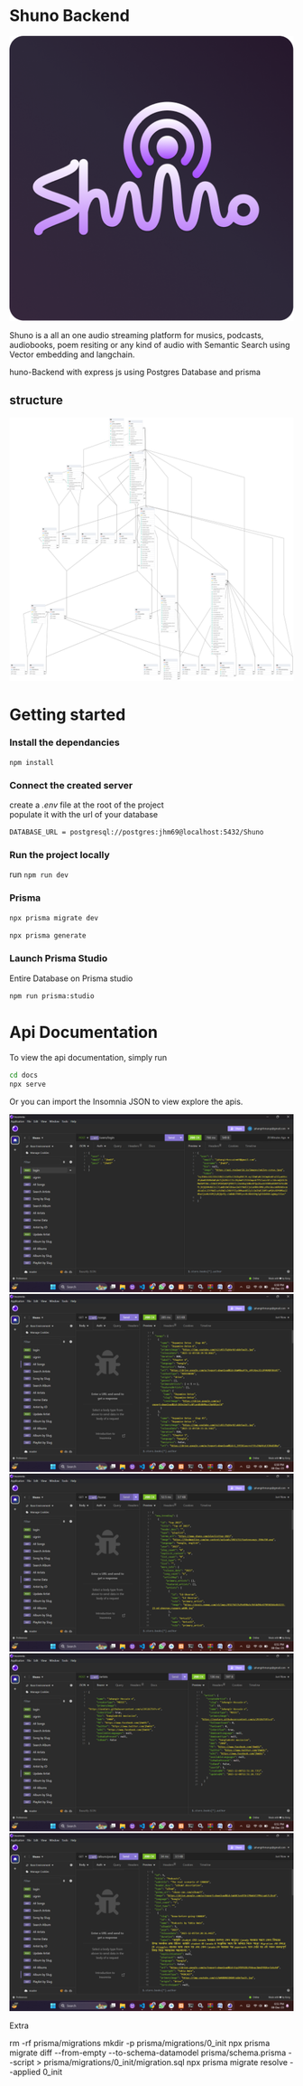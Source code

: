 # Shuno Backend
![Login](/docs/screenshots/logo.png)


Shuno is a all an one audio streaming platform for musics, podcasts, audiobooks, poem resiting or any kind of audio with Semantic Search using Vector embedding and langchain.

huno-Backend with express js using Postgres Database and prisma 


## structure

<!-- A image from public/images folder  -->

![Shuno-Backend](./public/images/erd.png)


# Getting started

### Install the dependancies

```
npm install
```

 
### Connect the created server
create a _.env_ file at the root of the project  
populate it with the url of your database

```
DATABASE_URL = postgresql://postgres:jhm69@localhost:5432/Shuno
```


### Run the project locally

run `npm run dev`

### Prisma
```bash
npx prisma migrate dev
```

```bash
npx prisma generate
```

### Launch Prisma Studio
Entire Database on Prisma studio
```bash
npm run prisma:studio
```

# Api Documentation
To view the api documentation, simply run
```bash
cd docs
npx serve
```
Or you can import the Insomnia JSON to view explore the apis.
 
![](/docs/screenshots/1.png)
![](/docs/screenshots/2.png)
![](/docs/screenshots/3.png)
![](/docs/screenshots/4.png)
![](/docs/screenshots/5.png)




Extra 


rm -rf prisma/migrations
mkdir -p prisma/migrations/0_init
npx prisma migrate diff --from-empty --to-schema-datamodel prisma/schema.prisma --script > prisma/migrations/0_init/migration.sql
npx prisma migrate resolve --applied 0_init


 









